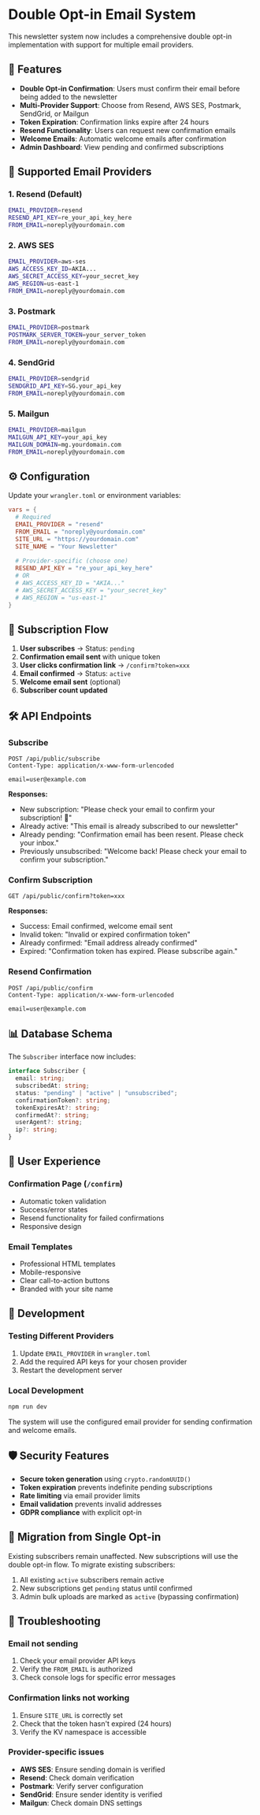 # Double Opt-in Email System

This newsletter system now includes a comprehensive double opt-in implementation with support for multiple email providers.

## 🚀 Features

- **Double Opt-in Confirmation**: Users must confirm their email before being added to the newsletter
- **Multi-Provider Support**: Choose from Resend, AWS SES, Postmark, SendGrid, or Mailgun
- **Token Expiration**: Confirmation links expire after 24 hours
- **Resend Functionality**: Users can request new confirmation emails
- **Welcome Emails**: Automatic welcome emails after confirmation
- **Admin Dashboard**: View pending and confirmed subscriptions

## 📧 Supported Email Providers

### 1. Resend (Default)
```bash
EMAIL_PROVIDER=resend
RESEND_API_KEY=re_your_api_key_here
FROM_EMAIL=noreply@yourdomain.com
```

### 2. AWS SES
```bash
EMAIL_PROVIDER=aws-ses
AWS_ACCESS_KEY_ID=AKIA...
AWS_SECRET_ACCESS_KEY=your_secret_key
AWS_REGION=us-east-1
FROM_EMAIL=noreply@yourdomain.com
```

### 3. Postmark
```bash
EMAIL_PROVIDER=postmark
POSTMARK_SERVER_TOKEN=your_server_token
FROM_EMAIL=noreply@yourdomain.com
```

### 4. SendGrid
```bash
EMAIL_PROVIDER=sendgrid
SENDGRID_API_KEY=SG.your_api_key
FROM_EMAIL=noreply@yourdomain.com
```

### 5. Mailgun
```bash
EMAIL_PROVIDER=mailgun
MAILGUN_API_KEY=your_api_key
MAILGUN_DOMAIN=mg.yourdomain.com
FROM_EMAIL=noreply@yourdomain.com
```

## ⚙️ Configuration

Update your `wrangler.toml` or environment variables:

```toml
vars = {
  # Required
  EMAIL_PROVIDER = "resend"
  FROM_EMAIL = "noreply@yourdomain.com"
  SITE_URL = "https://yourdomain.com"
  SITE_NAME = "Your Newsletter"
  
  # Provider-specific (choose one)
  RESEND_API_KEY = "re_your_api_key_here"
  # OR
  # AWS_ACCESS_KEY_ID = "AKIA..."
  # AWS_SECRET_ACCESS_KEY = "your_secret_key"
  # AWS_REGION = "us-east-1"
}
```

## 🔄 Subscription Flow

1. **User subscribes** → Status: `pending`
2. **Confirmation email sent** with unique token
3. **User clicks confirmation link** → `/confirm?token=xxx`
4. **Email confirmed** → Status: `active`
5. **Welcome email sent** (optional)
6. **Subscriber count updated**

## 🛠️ API Endpoints

### Subscribe
```
POST /api/public/subscribe
Content-Type: application/x-www-form-urlencoded

email=user@example.com
```

**Responses:**
- New subscription: "Please check your email to confirm your subscription! 📧"
- Already active: "This email is already subscribed to our newsletter"
- Already pending: "Confirmation email has been resent. Please check your inbox."
- Previously unsubscribed: "Welcome back! Please check your email to confirm your subscription."

### Confirm Subscription
```
GET /api/public/confirm?token=xxx
```

**Responses:**
- Success: Email confirmed, welcome email sent
- Invalid token: "Invalid or expired confirmation token"
- Already confirmed: "Email address already confirmed"
- Expired: "Confirmation token has expired. Please subscribe again."

### Resend Confirmation
```
POST /api/public/confirm
Content-Type: application/x-www-form-urlencoded

email=user@example.com
```

## 📊 Database Schema

The `Subscriber` interface now includes:

```typescript
interface Subscriber {
  email: string;
  subscribedAt: string;
  status: "pending" | "active" | "unsubscribed";
  confirmationToken?: string;
  tokenExpiresAt?: string;
  confirmedAt?: string;
  userAgent?: string;
  ip?: string;
}
```

## 🎨 User Experience

### Confirmation Page (`/confirm`)
- Automatic token validation
- Success/error states
- Resend functionality for failed confirmations
- Responsive design

### Email Templates
- Professional HTML templates
- Mobile-responsive
- Clear call-to-action buttons
- Branded with your site name

## 🔧 Development

### Testing Different Providers

1. Update `EMAIL_PROVIDER` in `wrangler.toml`
2. Add the required API keys for your chosen provider
3. Restart the development server

### Local Development

```bash
npm run dev
```

The system will use the configured email provider for sending confirmation and welcome emails.

## 🛡️ Security Features

- **Secure token generation** using `crypto.randomUUID()`
- **Token expiration** prevents indefinite pending subscriptions
- **Rate limiting** via email provider limits
- **Email validation** prevents invalid addresses
- **GDPR compliance** with explicit opt-in

## 📝 Migration from Single Opt-in

Existing subscribers remain unaffected. New subscriptions will use the double opt-in flow. To migrate existing subscribers:

1. All existing `active` subscribers remain active
2. New subscriptions get `pending` status until confirmed
3. Admin bulk uploads are marked as `active` (bypassing confirmation)

## 🚨 Troubleshooting

### Email not sending
1. Check your email provider API keys
2. Verify the `FROM_EMAIL` is authorized
3. Check console logs for specific error messages

### Confirmation links not working
1. Ensure `SITE_URL` is correctly set
2. Check that the token hasn't expired (24 hours)
3. Verify the KV namespace is accessible

### Provider-specific issues
- **AWS SES**: Ensure sending domain is verified
- **Resend**: Check domain verification
- **Postmark**: Verify server configuration
- **SendGrid**: Ensure sender identity is verified
- **Mailgun**: Check domain DNS settings